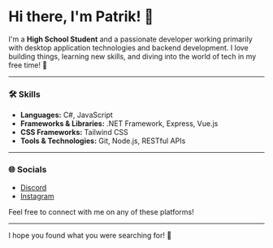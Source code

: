 # Hi there, I'm Patrik! 👋

I'm a **High School Student** and a passionate developer working primarily with desktop application technologies and backend development. I love building things, learning new skills, and diving into the world of tech in my free time! 🚀

---

### 🛠 Skills

- **Languages:** C#, JavaScript
- **Frameworks & Libraries:** .NET Framework, Express, Vue.js
- **CSS Frameworks:** Tailwind CSS
- **Tools & Technologies:** Git, Node.js, RESTful APIs

---

### 🌐 Socials

- [Discord](validss)
- [Instagram](@patrakblue)

Feel free to connect with me on any of these platforms!

---

I hope you found what you were searching for! 🌟
